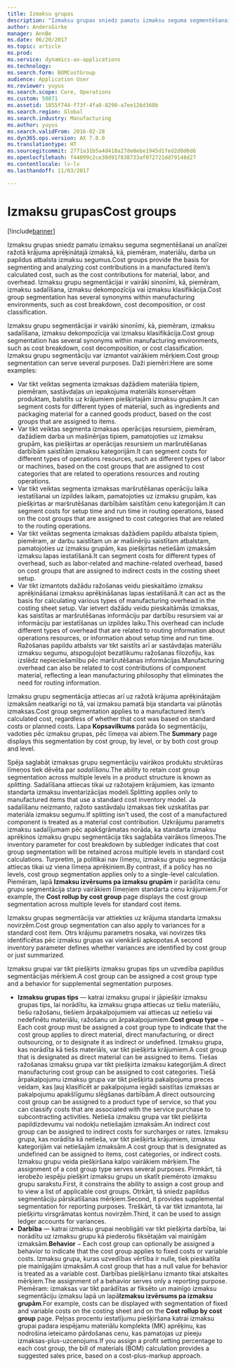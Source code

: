 ```yaml
---
title: Izmaksu grupas
description: "Izmaksu grupas sniedz pamatu izmaksu seguma segmentēšanai un analīzei ražotā krājuma aprēķinātajā izmaksā, kā, piemēram, materiālu, darba un papildus atbalsta izmaksu segumus. Izmaksu grupu segmentācijai ir vairāki sinonīmi, kā, piemēram, izmaksu sadalīšana, izmaksu dekompozīcija vai izmaksu klasifikācija."
author: AndersGirke
manager: AnnBe
ms.date: 06/20/2017
ms.topic: article
ms.prod: 
ms.service: dynamics-ax-applications
ms.technology: 
ms.search.form: BOMCostGroup
audience: Application User
ms.reviewer: yuyus
ms.search.scope: Core, Operations
ms.custom: 50871
ms.assetid: 1855f744-f73f-4fa8-8290-a7ee126d368b
ms.search.region: Global
ms.search.industry: Manufacturing
ms.author: yuyus
ms.search.validFrom: 2016-02-28
ms.dyn365.ops.version: AX 7.0.0
ms.translationtype: HT
ms.sourcegitcommit: 2771a31b5a4d418a27de0ebe1945d1fed2d8d6d6
ms.openlocfilehash: f44099c2ce30d917838733af072721dd79148d27
ms.contentlocale: lv-lv
ms.lasthandoff: 11/03/2017

---
```


# <a name="cost-groups"></a><span data-ttu-id="40e7e-104">Izmaksu grupas</span><span class="sxs-lookup"><span data-stu-id="40e7e-104">Cost groups</span></span>

[!include[banner](../includes/banner.md)]


<span data-ttu-id="40e7e-105">Izmaksu grupas sniedz pamatu izmaksu seguma segmentēšanai un analīzei ražotā krājuma aprēķinātajā izmaksā, kā, piemēram, materiālu, darba un papildus atbalsta izmaksu segumus.</span><span class="sxs-lookup"><span data-stu-id="40e7e-105">Cost groups provide the basis for segmenting and analyzing cost contributions in a manufactured item’s calculated cost, such as the cost contributions for material, labor, and overhead.</span></span> <span data-ttu-id="40e7e-106">Izmaksu grupu segmentācijai ir vairāki sinonīmi, kā, piemēram, izmaksu sadalīšana, izmaksu dekompozīcija vai izmaksu klasifikācija.</span><span class="sxs-lookup"><span data-stu-id="40e7e-106">Cost group segmentation has several synonyms within manufacturing environments, such as cost breakdown, cost decomposition, or cost classification.</span></span> 

<span data-ttu-id="40e7e-107">Izmaksu grupu segmentācijai ir vairāki sinonīmi, kā, piemēram, izmaksu sadalīšana, izmaksu dekompozīcija vai izmaksu klasifikācija.</span><span class="sxs-lookup"><span data-stu-id="40e7e-107">Cost group segmentation has several synonyms within manufacturing environments, such as cost breakdown, cost decomposition, or cost classification.</span></span> <span data-ttu-id="40e7e-108">Izmaksu grupu segmentāciju var izmantot vairākiem mērķiem.</span><span class="sxs-lookup"><span data-stu-id="40e7e-108">Cost group segmentation can serve several purposes.</span></span> <span data-ttu-id="40e7e-109">Daži piemēri:</span><span class="sxs-lookup"><span data-stu-id="40e7e-109">Here are some examples:</span></span>

-   <span data-ttu-id="40e7e-110">Var tikt veiktas segmenta izmaksas dažādiem materiāla tipiem, piemēram, sastāvdaļas un iepakojuma materiāls konservētam produktam, balstīts uz krājumiem piešķirtajām izmaksu grupām.</span><span class="sxs-lookup"><span data-stu-id="40e7e-110">It can segment costs for different types of material, such as ingredients and packaging material for a canned goods product, based on the cost groups that are assigned to items.</span></span>
-   <span data-ttu-id="40e7e-111">Var tikt veiktas segmenta izmaksas operācijas resursiem, piemēram, dažādiem darba un mašinērijas tipiem, pamatojoties uz izmaksu grupām, kas piešķirtas ar operācijas resursiem un maršrutēšanas darbībām saistītām izmaksu kategorijām.</span><span class="sxs-lookup"><span data-stu-id="40e7e-111">It can segment costs for different types of operations resources, such as different types of labor or machines, based on the cost groups that are assigned to cost categories that are related to operations resources and routing operations.</span></span>
-   <span data-ttu-id="40e7e-112">Var tikt veiktas segmenta izmaksas maršrutēšanas operāciju laika iestatīšanai un izpildes laikam, pamatojoties uz izmaksu grupām, kas piešķirtas ar maršrutēšanas darbībām saistītām cenu kategorijām.</span><span class="sxs-lookup"><span data-stu-id="40e7e-112">It can segment costs for setup time and run time in routing operations, based on the cost groups that are assigned to cost categories that are related to the routing operations.</span></span>
-   <span data-ttu-id="40e7e-113">Var tikt veiktas segmenta izmaksas dažādiem papildu atbalsta tipiem, piemēram, ar darbu saistītam un ar mašinēriju saistītam atbalstam, pamatojoties uz izmaksu grupām, kas piešķirtas netiešām izmaksām izmaksu lapas iestatīšanā.</span><span class="sxs-lookup"><span data-stu-id="40e7e-113">It can segment costs for different types of overhead, such as labor-related and machine-related overhead, based on cost groups that are assigned to indirect costs in the costing sheet setup.</span></span>
-   <span data-ttu-id="40e7e-114">Var tikt izmantots dažādu ražošanas veidu pieskaitāmo izmaksu aprēķināšanai izmaksu aprēķināšanas lapas iestatīšanā.</span><span class="sxs-lookup"><span data-stu-id="40e7e-114">It can act as the basis for calculating various types of manufacturing overhead in the costing sheet setup.</span></span> <span data-ttu-id="40e7e-115">Var ietvert dažādu veidu pieskaitāmās izmaksas, kas saistītas ar maršrutēšanas informāciju par darbību resursiem vai ar informāciju par iestatīšanas un izpildes laiku.</span><span class="sxs-lookup"><span data-stu-id="40e7e-115">This overhead can include different types of overhead that are related to routing information about operations resources, or information about setup time and run time.</span></span> <span data-ttu-id="40e7e-116">Ražošanas papildu atbalsts var tikt saistīts arī ar sastāvdaļas materiālu izmaksu segumu, atspoguļojot bezatlikumu ražošanas filozofiju, kas izslēdz nepieciešamību pēc maršrutēšanas informācijas.</span><span class="sxs-lookup"><span data-stu-id="40e7e-116">Manufacturing overhead can also be related to cost contributions of component material, reflecting a lean manufacturing philosophy that eliminates the need for routing information.</span></span>

<span data-ttu-id="40e7e-117">Izmaksu grupu segmentācija attiecas arī uz ražotā krājuma aprēķinātajām izmaksām neatkarīgi no tā, vai izmaksu pamatā bija standarta vai plānotās izmaksas.</span><span class="sxs-lookup"><span data-stu-id="40e7e-117">Cost group segmentation applies to a manufactured item’s calculated cost, regardless of whether that cost was based on standard costs or planned costs.</span></span> <span data-ttu-id="40e7e-118">Lapa **Kopsavilkums** parāda šo segmentāciju, vadoties pēc izmaksu grupas, pēc līmeņa vai abiem.</span><span class="sxs-lookup"><span data-stu-id="40e7e-118">The **Summary** page displays this segmentation by cost group, by level, or by both cost group and level.</span></span> 

<span data-ttu-id="40e7e-119">Spēja saglabāt izmaksas grupu segmentāciju vairākos produktu struktūras līmeņos tiek dēvēta par *sadalīšanu*.</span><span class="sxs-lookup"><span data-stu-id="40e7e-119">The ability to retain cost group segmentation across multiple levels in a product structure is known as *splitting*.</span></span> <span data-ttu-id="40e7e-120">Sadalīšana attiecas tikai uz ražotajiem krājumiem, kas izmanto standarta izmaksu inventarizācijas modeli.</span><span class="sxs-lookup"><span data-stu-id="40e7e-120">Splitting applies only to manufactured items that use a standard cost inventory model.</span></span> <span data-ttu-id="40e7e-121">Ja sadalīšanu neizmanto, ražoto sastāvdaļu izmaksas tiek uzskatītas par materiāla izmaksu segumu.</span><span class="sxs-lookup"><span data-stu-id="40e7e-121">If splitting isn't used, the cost of a manufactured component is treated as a material cost contribution.</span></span> <span data-ttu-id="40e7e-122">Uzkrājumu parametrs izmaksu sadalījumam pēc apakšgrāmatas norāda, ka standarta izmaksu aprēķinos izmaksu grupu segmentācija tiks saglabāta vairākos līmeņos.</span><span class="sxs-lookup"><span data-stu-id="40e7e-122">The inventory parameter for cost breakdown by subledger indicates that cost group segmentation will be retained across multiple levels in standard cost calculations.</span></span> <span data-ttu-id="40e7e-123">Turpretim, ja politikai nav līmeņu, izmaksu grupu segmentācija attiecas tikai uz viena līmeņa aprēķiniem.</span><span class="sxs-lookup"><span data-stu-id="40e7e-123">By contrast, if a policy has no levels, cost group segmentation applies only to a single-level calculation.</span></span> <span data-ttu-id="40e7e-124">Piemēram, lapā **Izmaksu izvērsums pa izmaksu grupām** ir parādīta cenu grupu segmentācija starp vairākiem līmeņiem standarta cenu krājumiem.</span><span class="sxs-lookup"><span data-stu-id="40e7e-124">For example, the **Cost rollup by cost group** page displays the cost group segmentation across multiple levels for standard cost items.</span></span> 

<span data-ttu-id="40e7e-125">Izmaksu grupas segmentācija var attiekties uz krājuma standarta izmaksu novirzēm.</span><span class="sxs-lookup"><span data-stu-id="40e7e-125">Cost group segmentation can also apply to variances for a standard cost item.</span></span> <span data-ttu-id="40e7e-126">Otrs krājumu parametrs nosaka, vai novirzes tiks identificētas pēc izmaksu grupas vai vienkārši apkopotas.</span><span class="sxs-lookup"><span data-stu-id="40e7e-126">A second inventory parameter defines whether variances are identified by cost group or just summarized.</span></span> 

<span data-ttu-id="40e7e-127">Izmaksu grupai var tikt piešķirts izmaksu grupas tips un uzvedība papildus segmentācijas mērķiem.</span><span class="sxs-lookup"><span data-stu-id="40e7e-127">A cost group can be assigned a cost group type and a behavior for supplemental segmentation purposes.</span></span>

-   <span data-ttu-id="40e7e-128">**Izmaksu grupas tips** — katrai izmaksu grupai ir jāpiešķir izmaksu grupas tips, lai norādītu, ka izmaksu grupa attiecas uz tiešu materiālu, tiešu ražošanu, tiešiem ārpakalpojumiem vai attiecas uz netiešu vai nedefinētu materiālu, ražošanu un ārpakalpojumiem.</span><span class="sxs-lookup"><span data-stu-id="40e7e-128">**Cost group type** − Each cost group must be assigned a cost group type to indicate that the cost group applies to direct material, direct manufacturing, or direct outsourcing, or to designate it as indirect or undefined.</span></span> <span data-ttu-id="40e7e-129">Izmaksu grupa, kas norādīta kā tiešs materiāls, var tikt piešķirta krājumiem.</span><span class="sxs-lookup"><span data-stu-id="40e7e-129">A cost group that is designated as direct material can be assigned to items.</span></span> <span data-ttu-id="40e7e-130">Tiešas ražošanas izmaksu grupa var tikt piešķirta izmaksu kategorijām.</span><span class="sxs-lookup"><span data-stu-id="40e7e-130">A direct manufacturing cost group can be assigned to cost categories.</span></span> <span data-ttu-id="40e7e-131">Tiešā ārpakalpojumu izmaksu grupa var tikt piešķirta pakalpojuma preces veidam, kas ļauj klasificēt ar pakalpojuma iegādi saistītas izmaksas ar pakalpojumu apakšlīgumu slēgšanas darbībām.</span><span class="sxs-lookup"><span data-stu-id="40e7e-131">A direct outsourcing cost group can be assigned to a product type of service, so that you can classify costs that are associated with the service purchase to subcontracting activities.</span></span> <span data-ttu-id="40e7e-132">Netieša izmaksu grupa var tikt piešķirta papildizdevumu vai nodokļu netiešajām izmaksām.</span><span class="sxs-lookup"><span data-stu-id="40e7e-132">An indirect cost group can be assigned to indirect costs for surcharges or rates.</span></span> <span data-ttu-id="40e7e-133">Izmaksu grupa, kas norādīta kā netieša, var tikt piešķirta krājumiem, izmaksu kategorijām vai netiešajām izmaksām.</span><span class="sxs-lookup"><span data-stu-id="40e7e-133">A cost group that is designated as undefined can be assigned to items, cost categories, or indirect costs.</span></span> <span data-ttu-id="40e7e-134">Izmaksu grupu veida piešķiršana kalpo vairākiem mērķiem.</span><span class="sxs-lookup"><span data-stu-id="40e7e-134">The assignment of a cost group type serves several purposes.</span></span> <span data-ttu-id="40e7e-135">Pirmkārt, tā ierobežo iespēju piešķirt izmaksu grupu un skatīt piemēroto izmaksu grupu sarakstu.</span><span class="sxs-lookup"><span data-stu-id="40e7e-135">First, it constrains the ability to assign a cost group and to view a list of applicable cost groups.</span></span> <span data-ttu-id="40e7e-136">Otrkārt, tā sniedz papildus segmentāciju pārskatīšanas mērķiem.</span><span class="sxs-lookup"><span data-stu-id="40e7e-136">Second, it provides supplemental segmentation for reporting purposes.</span></span> <span data-ttu-id="40e7e-137">Treškārt, tā var tikt izmantota, lai piešķirtu virsgrāmatas kontus novirzēm.</span><span class="sxs-lookup"><span data-stu-id="40e7e-137">Third, it can be used to assign ledger accounts for variances.</span></span>
-   <span data-ttu-id="40e7e-138">**Darbība** — katrai izmaksu grupai neobligāti var tikt piešķirta darbība, lai norādītu uz izmaksu grupu kā piederošu fiksētajām vai mainīgām izmaksām.</span><span class="sxs-lookup"><span data-stu-id="40e7e-138">**Behavior** − Each cost group can optionally be assigned a behavior to indicate that the cost group applies to fixed costs or variable costs.</span></span> <span data-ttu-id="40e7e-139">Izmaksu grupa, kuras uzvedības vērtība ir nulle, tiek pieskaitīta pie mainīgajām izmaksām.</span><span class="sxs-lookup"><span data-stu-id="40e7e-139">A cost group that has a null value for behavior is treated as a variable cost.</span></span> <span data-ttu-id="40e7e-140">Darbības piešķiršanu izmanto tikai atskaites mērķiem.</span><span class="sxs-lookup"><span data-stu-id="40e7e-140">The assignment of a behavior serves only a reporting purpose.</span></span> <span data-ttu-id="40e7e-141">Piemēram: izmaksas var tikt parādītas ar fiksēto un mainīgo izmaksu segmentāciju izmaksu lapā un lapā**Izmaksu izvērsums pa izmaksu grupām**.</span><span class="sxs-lookup"><span data-stu-id="40e7e-141">For example, costs can be displayed with segmentation of fixed and variable costs on the costing sheet and on the **Cost rollup by cost group** page.</span></span> <span data-ttu-id="40e7e-142">Peļņas procentu iestatījumu piešķiršana katrai izmaksu grupai padara iespējamu materiālu komplekta (MK) aprēķinu, kas nodrošina ieteicamo pārdošanas cenu, kas pamatojas uz pieeju izmaksas-plus-uzcenojums.</span><span class="sxs-lookup"><span data-stu-id="40e7e-142">If you assign a profit setting percentage to each cost group, the bill of materials (BOM) calculation provides a suggested sales price, based on a cost-plus-markup approach.</span></span>





